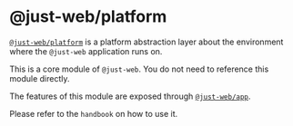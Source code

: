 # @just-web/platform

[`@just-web/platform`] is a platform abstraction layer about the environment where the `@just-web` application runs on.

This is a core module of `@just-web`.
You do not need to reference this module directly.

The features of this module are exposed through [`@just-web/app`].

Please refer to the `handbook` on how to use it.

[`@just-web/app`]: https://github.com/justland/just-web/tree/main/frameworks/app
[`@just-web/platform`]: https://github.com/justland/just-web/tree/main/frameworks/platform
